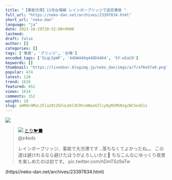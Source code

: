 ```yaml
---
title: "【事故渋滞】11号台場線 レインボーブリッジで追突事故 "
full_url: "https://neko-dan.net/archives/23397834.html"
short_url: "neko-dan"
language: "ja"
date: 2023-10-29T20:52:00+0900
lastmod: 
draft: false
author: []
categories: []
tags: ['事故', 'ブリッジ', '台場']
encoded_tags: ['5LqL5pWF', '44OW44Oq44OD44K4', '5Y-w5aC0']
keywords: []
thumbnail: "https://livedoor.blogimg.jp/neko_dan/imgs/a/f/af6e5fa9.png"
popular: 474
latest: 120
trend: 1626
featured: 652
views: 1614
comments: 152
weight: 18
slug: aHR0cHMvL25la28tZGFuLm5ldC9hcmNoaXZlcy8yMzM5NzgzNC5odG1s
---
```


![](https://livedoor.blogimg.jp/neko_dan/imgs/a/f/af6e5fa9.png)

<blockquote id='twibodyk5cXsA9JnB'> <p> <img src='https//livedoor.blogimg.jp/neko_dan/imgs/3/1/313888cb.jpg'> <a href='https//twitter.com/z4eds/status/1718583620884164798' target='_blank'>とり🐦‍⬛ </a><br> @z4eds </p> <p id='twitextk5cXsA9JnB'> レインボーブリッジ、事故で大渋滞です…落ちなくてよかったね。。 この道は避けれるなら避けたほうがよろしいかと🥺 ちなこんなにゆっくり夜景を楽しめたのは初です。 pic.twitter.com/hDmTSz9aTw </p> <p> <a href='https//twitter.com/z4eds/status/1718583620884164798' target='_blank'></a> </p> </blockquote> 

(https//neko-dan.net/archives/23397834.html)
